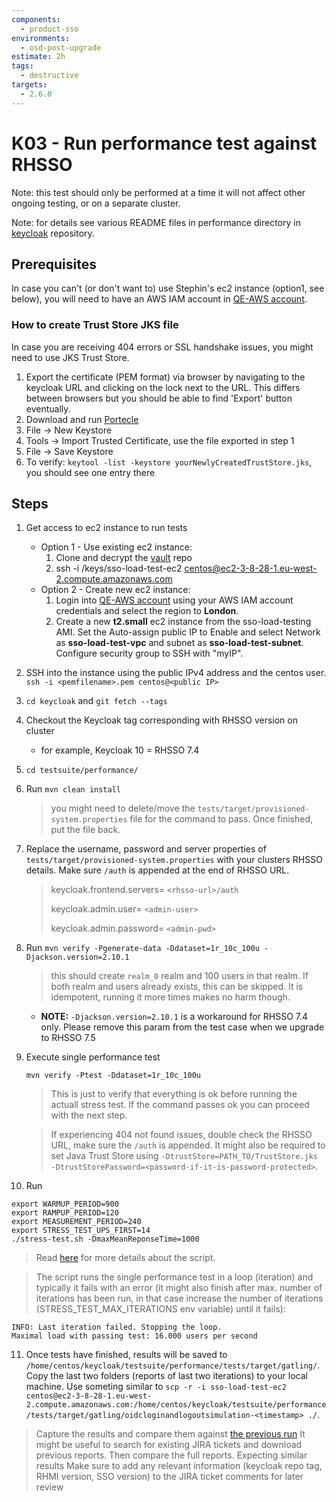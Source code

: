 ```yaml
---
components:
  - product-sso
environments:
  - osd-post-upgrade
estimate: 2h
tags:
  - destructive
targets:
  - 2.6.0
---
```


# K03 - Run performance test against RHSSO

Note: this test should only be performed at a time it will not affect other ongoing testing, or on a separate cluster.

Note: for details see various README files in performance directory in [keycloak](https://github.com/keycloak/keycloak/tree/master/testsuite/performance) repository.

## Prerequisites

In case you can't (or don't want to) use Stephin's ec2 instance (option1, see below), you will need to have an AWS IAM account in [QE-AWS account](https://068334777414.signin.aws.amazon.com/console).

### How to create Trust Store JKS file

In case you are receiving 404 errors or SSL handshake issues, you might need to use JKS Trust Store.

1. Export the certificate (PEM format) via browser by navigating to the keycloak URL and clicking on the lock next to the URL. This differs between browsers but you should be able to find 'Export' button eventually.
2. Download and run [Portecle](http://portecle.sourceforge.net/)
3. File -> New Keystore
4. Tools -> Import Trusted Certificate, use the file exported in step 1
5. File -> Save Keystore
6. To verify: `keytool -list -keystore yourNewlyCreatedTrustStore.jks`, you should see one entry there

## Steps

1. Get access to ec2 instance to run tests
   - Option 1 - Use existing ec2 instance:
     1. Clone and decrypt the [vault](https://gitlab.cee.redhat.com/integreatly-qe/vault) repo
     2. ssh -i <PATH-TO-VAULT-REPO>/keys/sso-load-test-ec2 centos@ec2-3-8-28-1.eu-west-2.compute.amazonaws.com
   - Option 2 - Create new ec2 instance:
     1. Login into [QE-AWS account](https://068334777414.signin.aws.amazon.com/console) using your AWS IAM account credentials and select the region to **London**.
     2. Create a new **t2.small** ec2 instance from the sso-load-testing AMI. Set the Auto-assign public IP to Enable and select Network as **sso-load-test-vpc** and subnet as **sso-load-test-subnet**. Configure security group to SSH with "myIP".
2. SSH into the instance using the public IPv4 address and the centos user. `ssh -i <pemfilename>.pem centos@<public IP>`
3. `cd keycloak` and `git fetch --tags`
4. Checkout the Keycloak tag corresponding with RHSSO version on cluster
   - for example, Keycloak 10 = RHSSO 7.4
5. `cd testsuite/performance/`
6. Run `mvn clean install`

   > you might need to delete/move the `tests/target/provisioned-system.properties` file for the command to pass. Once finished, put the file back.

7. Replace the username, password and server properties of `tests/target/provisioned-system.properties` with your clusters RHSSO details. Make sure `/auth` is appended at the end of RHSSO URL.

   > keycloak.frontend.servers= `<rhsso-url>/auth`
   >
   > keycloak.admin.user= `<admin-user>`
   >
   > keycloak.admin.password= `<admin-pwd>`

8. Run `mvn verify -Pgenerate-data -Ddataset=1r_10c_100u -Djackson.version=2.10.1`

   > this should create `realm_0` realm and 100 users in that realm. If both realm and users already exists, this can be skipped. It is idempotent, running it more times makes no harm though.

   - **NOTE:** `-Djackson.version=2.10.1` is a workaround for RHSSO 7.4 only. Please remove this param from the test case when we upgrade to RHSSO 7.5

9. Execute single performance test

   `mvn verify -Ptest -Ddataset=1r_10c_100u`

   > This is just to verify that everything is ok before running the actuall stress test. If the command passes ok you can proceed with the next step.

   > If experiencing 404 not found issues, double check the RHSSO URL, make sure the `/auth` is appended. It might also be required to set Java Trust Store using `-DtrustStore=PATH_TO/TrustStore.jks -DtrustStorePassword=<password-if-it-is-password-protected>`.

10. Run

```
export WARMUP_PERIOD=900
export RAMPUP_PERIOD=120
export MEASUREMENT_PERIOD=240
export STRESS_TEST_UPS_FIRST=14
./stress-test.sh -DmaxMeanReponseTime=1000
```

> Read [here](https://github.com/keycloak/keycloak/blob/master/testsuite/performance/README.stress-test.md#stress-test) for more details about the script.

> The script runs the single performance test in a loop (iteration) and typically it fails with an error (it might also finish after max. number of iterations has been run, in that case increase the number of iterations (STRESS_TEST_MAX_ITERATIONS env variable) until it fails):

```
INFO: Last iteration failed. Stopping the loop.
Maximal load with passing test: 16.000 users per second
```

11. Once tests have finished, results will be saved to `/home/centos/keycloak/testsuite/performance/tests/target/gatling/`. Copy the last two folders (reports of last two iterations) to your local machine. Use someting similar to `scp -r -i sso-load-test-ec2 centos@ec2-3-8-28-1.eu-west-2.compute.amazonaws.com:/home/centos/keycloak/testsuite/performance/tests/target/gatling/oidcloginandlogoutsimulation-<timestamp> ./`.

> Capture the results and compare them against [the previous run](https://docs.google.com/spreadsheets/d/1VGL87kaSKaz7ndjj1tNlRQiYDf2zn-lT1uHeOCPII3M/edit#gid=1845969669)
> It might be useful to search for existing JIRA tickets and download previous reports. Then compare the full reports.
> Expecting similar results
> Make sure to add any relevant information (keycloak repo tag, RHMI version, SSO version) to the JIRA ticket comments for later review

